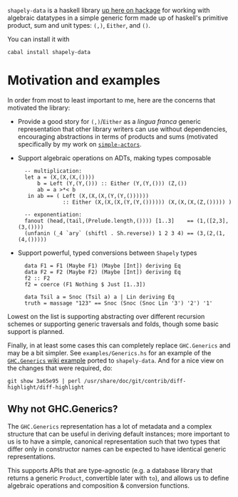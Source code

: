 `shapely-data` is a haskell library [up here on hackage](http://hackage.haskell.org/package/shapely-data)
for working with algebraic datatypes in a simple generic form made up of
haskell's primitive product, sum and unit types: `(,)`, `Either`, and `()`.

You can install it with

    cabal install shapely-data

# Motivation and examples

In order from most to least important to me, here are the concerns that
motivated the library:

- Provide a good story for `(,)`/`Either` as a *lingua franca* generic
  representation that other library writers can use without dependencies,
  encouraging abstractions in terms of products and sums (motivated
  specifically by my work on
  [`simple-actors`](http://hackage.haskell.org/package/simple-actors).

- Support algebraic operations on ADTs, making types composable

        -- multiplication:
        let a = (X,(X,(X,())))
            b = Left (Y,(Y,())) :: Either (Y,(Y,())) (Z,())
            ab = a >*< b
         in ab == ( Left (X,(X,(X,(Y,(Y,()))))) 
                    :: Either (X,(X,(X,(Y,(Y,()))))) (X,(X,(X,(Z,())))) )

        -- exponentiation:
        fanout (head,(tail,(Prelude.length,()))) [1..3]    == (1,([2,3],(3,())))
        (unfanin (_4 `ary` (shiftl . Sh.reverse)) 1 2 3 4) == (3,(2,(1,(4,()))))

- Support powerful, typed conversions between `Shapely` types

        data F1 = F1 (Maybe F1) (Maybe [Int]) deriving Eq
        data F2 = F2 (Maybe F2) (Maybe [Int]) deriving Eq
        f2 :: F2
        f2 = coerce (F1 Nothing $ Just [1..3])

        data Tsil a = Snoc (Tsil a) a | Lin deriving Eq
        truth = massage "123" == Snoc (Snoc (Snoc Lin '3') '2') '1'
    
Lowest on the list is supporting abstracting over different recursion schemes
or supporting generic traversals and folds, though some basic support is
planned.

Finally, in at least some cases this can completely replace `GHC.Generics` and
may be a bit simpler. See `examples/Generics.hs` for an example of the
[`GHC.Generics` wiki example](http://www.haskell.org/haskellwiki/GHC.Generics)
ported to `shapely-data`. And for a nice view on the changes that were
required, do:

    git show 3a65e95 | perl /usr/share/doc/git/contrib/diff-highlight/diff-highlight


## Why not GHC.Generics?

The `GHC.Generics` representation has a lot of metadata and a complex
structure that can be useful in deriving default instances; more important to
us is to have a simple, canonical representation such that two types that
differ only in constructor names can be expected to have identical generic
representations. 

This supports APIs that are type-agnostic (e.g. a database library that returns
a generic `Product`, convertible later with `to`), and allows us to define
algebraic operations and composition & conversion functions.
